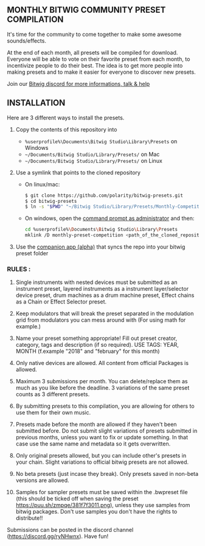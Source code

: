 ## MONTHLY BITWIG COMMUNITY PRESET COMPILATION

It's time for the community to come together to make some awesome sounds/effects.

At the end of each month, all presets will be compiled for download. Everyone will be able to vote on their favorite preset from each month, to incentivize people to do their best. The idea is to get more people into making presets and to make it easier for everyone to discover new presets.

Join our [Bitwig discord for more informations, talk & help](https://discord.gg/0g2ZPafIN3eWParf)

## INSTALLATION

Here are 3 different ways to install the presets.

1. Copy the contents of this repository into

    - `%userprofile%\Documents\Bitwig Studio\Library\Presets` on Windows
    - `~/Documents/Bitwig Studio/Library/Presets/` on Mac
    - `~/Documents/Bitwig Studio/Library/Presets/` on Linux

2. Use a symlink that points to the cloned repository
    - On linux/mac:
        ```sh
        $ git clone https://github.com/polarity/bitwig-presets.git
        $ cd bitwig-presets
        $ ln -s "$PWD" "~/Bitwig Studio/Library/Presets/Monthly-Competition"
        ```
    - On windows, open the [command prompt as administrator](https://www.howtogeek.com/howto/16226/complete-guide-to-symbolic-links-symlinks-on-windows-or-linux/) and then:
        ```sh
        cd %userprofile%\Documents\Bitwig Studio\Library\Presets
        mklink /D monthly-preset-competition <path_of_the_cloned_repository>
        ```
3. Use the [companion app (alpha)](https://github.com/polarity/preset-party-app) that syncs the repo into your bitwig preset folder

### RULES : ### 

1. Single instruments with nested devices must be submitted as an instrument preset, layered instruments as a instrument layer/selector device preset, drum machines as a drum machine preset, Effect chains as a Chain or Effect Selector preset. 

2. Keep modulators that will break the preset separated in the modulation grid from modulators you can mess around with (For using math for example.) 

3. Name your preset something appropriate! Fill out preset creator, category, tags and description (if so required). USE TAGS: YEAR, MONTH (f.example "2018" and "february" for this month)

4. Only native devices are allowed. All content from official Packages is allowed. 

5. Maximum 3 submissions per month. You can delete/replace them as much as you like before the deadline. 3 variations of the same preset counts as 3 different presets. 

6. By submitting presets to this compilation, you are allowing for others to use them for their own music. 

7. Presets made before the month are allowed if they haven't been submitted before. Do not submit slight variations of presets submitted in previous months, unless you want to fix or update something. In that case use the same name and metadata so it gets overwritten.

8. Only original presets allowed, but you can include other's presets in your chain. Slight variations to official bitwig presets are not allowed.

9. No beta presets (just incase they break). Only presets saved in non-beta versions are allowed.

10. Samples for sampler presets must be saved within the .bwpreset file (this should be ticked off when saving the preset https://puu.sh/zmpqe/381f7f3011.png), unless they use samples from bitwig packages. Don't use samples you don't have the rights to distribute!!

Submissions can be posted in the discord channel (https://discord.gg/ryNHwnx). Have fun!
